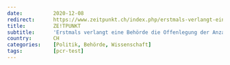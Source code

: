 ```yaml
---
date:          2020-12-08
redirect:      https://www.zeitpunkt.ch/index.php/erstmals-verlangt-eine-behoerde-die-offenlegung-der-anzahl-zyklen-beim-pcr-test
title:         ZE!TPUNKT
subtitle:      'Erstmals verlangt eine Behörde die Offenlegung der Anzahl Zyklen beim PCR-Test'
country:       CH
categories:    [Politik, Behörde, Wissenschaft]
tags:          [pcr-test]
---
```

